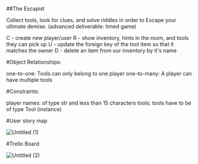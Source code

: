 ##The Escapist

Collect tools, look for clues, and solve riddles in order to Escape your ultimate demise. (advanced deliverable: timed game)

C - create new player/user
R - show inventory, hints in the room, and tools they can pick up
U - update the foreign key of the tool item so that it matches the owner
D - delete an item from our inventory by it's name 

#Object Relationships:

one-to-one: Tools can only belong to one player
one-to-many: A player can have multiple tools

#Constraints:

player names: of type str and less than 15 characters
tools: tools have to be of type Tool (instance)


#User story map

![Untitled (1)](https://github.com/Idalisvaladez/Idalisvaladez/assets/139524475/8aad447c-53a3-4727-beca-b5ce96ddad64)


#Trello Board

![Untitled (2)](https://media.discordapp.net/attachments/1154791932111884351/1154858458412232745/image.png?width=1758&height=962)


